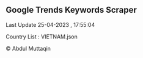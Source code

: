 

## Google Trends Keywords Scraper 
 
Last Update 25-04-2023 , 17:55:04

Country List :
VIETNAM.json



© Abdul Muttaqin 
